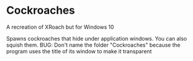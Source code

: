 # Cockroaches
A recreation of XRoach but for Windows 10

Spawns cockroaches that hide under application windows. You can also squish them.
BUG: Don't name the folder "Cockroaches" because the program uses the title of its window to make it transparent
